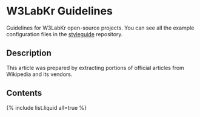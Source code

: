 # W3LabKr Guidelines

Guidelines for W3LabKr open-source projects. You can see all the example configuration files in the [styleguide](https://github.com/w3labkr/styleguide) repository.

## Description

This article was prepared by extracting portions of official articles from Wikipedia and its vendors.

## Contents

{% include list.liquid all=true %}
